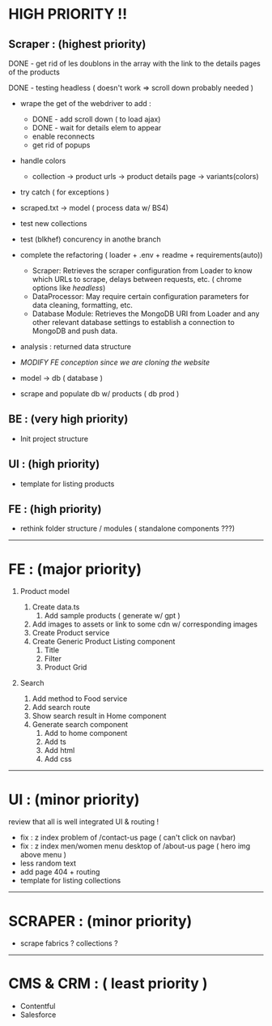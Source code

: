 # HIGH PRIORITY !!

## Scraper : (highest priority)

DONE - get rid of les doublons in the array with the link to the details pages of the products

DONE - testing headless ( doesn't work => scroll down probably needed )

- wrape the get of the webdriver to add :
   - DONE - add scroll down ( to load ajax)
   - DONE - wait for details elem to appear
   - enable reconnects
   - get rid of popups

- handle colors
   - collection -> product urls -> product details page -> variants(colors)

- try catch ( for exceptions )

- scraped.txt -> model ( process data w/ BS4)

- test new collections

- test (blkhef) concurency in anothe branch

- complete the refactoring ( loader + .env + readme + requirements(auto))
   - Scraper: Retrieves the scraper configuration from Loader to know which URLs to scrape, delays between requests, etc. ( chrome options like *headless*)
   - DataProcessor: May require certain configuration parameters for data cleaning, formatting, etc.
   - Database Module: Retrieves the MongoDB URI from Loader and any other relevant database settings to establish a connection to MongoDB and push data.

- analysis : returned data structure

- *MODIFY FE conception since we are cloning the website*

- model -> db ( database )

- scrape and populate db w/ products ( db prod )


## BE : (very high priority)

- Init project structure

## UI : (high priority)

- template for listing products

## FE : (high priority)

- rethink folder structure / modules ( standalone components ???)

---

# FE : (major priority)

1. Product model

   1. Create data.ts
      1. Add sample products ( generate w/ gpt )
   2. Add images to assets or link to some cdn w/ corresponding images
   3. Create Product service
   4. Create Generic Product Listing component
      1. Title
      2. Filter
      3. Product Grid

2. Search
   1. Add method to Food service
   2. Add search route
   3. Show search result in Home component
   4. Generate search component
      1. Add to home component
      2. Add ts
      3. Add html
      4. Add css

---

# UI : (minor priority)

review that all is well integrated UI & routing !

- fix : z index problem of /contact-us page ( can't click on navbar)
- fix : z index men/women menu desktop of /about-us page ( hero img above menu )
- less random text
- add page 404 + routing
- template for listing collections

---

# SCRAPER : (minor priority)
- scrape fabrics ? collections ?

---

# CMS & CRM : ( least priority )
- Contentful
- Salesforce
